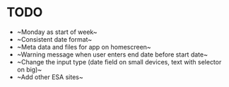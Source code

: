 # TODO

- ~Monday as start of week~
- ~Consistent date format~
- ~Meta data and files for app on homescreen~
- ~Warning message when user enters end date before start date~
- ~Change the input type (date field on small devices, text with selector on big)~
- ~Add other ESA sites~
